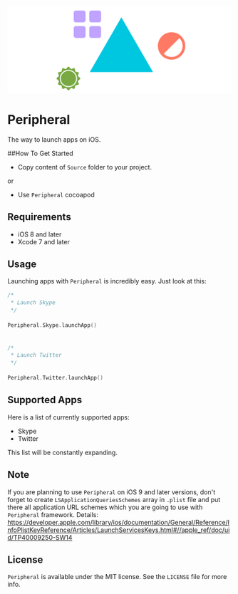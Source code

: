 <p align="center" >
<img src="https://github.com/igormatyushkin014/Peripheral/blob/master/Logo/logo-1024-400.png" alt="Peripheral" title="Peripheral">
</p>

# Peripheral
The way to launch apps on iOS.

##How To Get Started

- Copy content of `Source` folder to your project.

or

- Use `Peripheral` cocoapod

## Requirements

* iOS 8 and later
* Xcode 7 and later

## Usage

Launching apps with `Peripheral` is incredibly easy. Just look at this:

```swift
/*
 * Launch Skype
 */

Peripheral.Skype.launchApp()


/*
 * Launch Twitter
 */

Peripheral.Twitter.launchApp()
```

## Supported Apps

Here is a list of currently supported apps:
* Skype
* Twitter

This list will be constantly expanding.

## Note

If you are planning to use `Peripheral` on iOS 9 and later versions, don't forget to create `LSApplicationQueriesSchemes` array in `.plist` file and put there all application URL schemes which you are going to use with `Peripheral` framework. Details: https://developer.apple.com/library/ios/documentation/General/Reference/InfoPlistKeyReference/Articles/LaunchServicesKeys.html#//apple_ref/doc/uid/TP40009250-SW14

## License

`Peripheral` is available under the MIT license. See the `LICENSE` file for more info.
